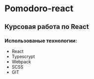 # Pomodoro-react

## Курсовая работа по React

### Использованые технологии:
- React
- Typescrypt
- Webpack
- SCSS
- GIT
